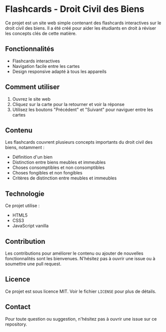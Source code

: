 # Flashcards - Droit Civil des Biens

Ce projet est un site web simple contenant des flashcards interactives sur le droit civil des biens. Il a été créé pour aider les étudiants en droit à réviser les concepts clés de cette matière.

## Fonctionnalités

- Flashcards interactives
- Navigation facile entre les cartes
- Design responsive adapté à tous les appareils

## Comment utiliser

1. Ouvrez le site web
2. Cliquez sur la carte pour la retourner et voir la réponse
3. Utilisez les boutons "Précédent" et "Suivant" pour naviguer entre les cartes

## Contenu

Les flashcards couvrent plusieurs concepts importants du droit civil des biens, notamment :

- Définition d'un bien
- Distinction entre biens meubles et immeubles
- Choses consomptibles et non consomptibles
- Choses fongibles et non fongibles
- Critères de distinction entre meubles et immeubles

## Technologie

Ce projet utilise :
- HTML5
- CSS3
- JavaScript vanilla

## Contribution

Les contributions pour améliorer le contenu ou ajouter de nouvelles fonctionnalités sont les bienvenues. N'hésitez pas à ouvrir une issue ou à soumettre une pull request.

## Licence

Ce projet est sous licence MIT. Voir le fichier `LICENSE` pour plus de détails.

## Contact

Pour toute question ou suggestion, n'hésitez pas à ouvrir une issue sur ce repository.

